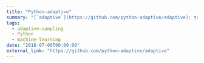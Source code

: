 ```yaml
---
title: "Python-adaptive"
summary: "[`adaptive`](https://github.com/python-adaptive/adaptive): tools for adaptive parallel sampling of mathematical functions to speed up simulations by orders of magnitude ⚙️"
tags:
  - adaptive-sampling
  - Python
  - machine-learning
date: "2018-07-06T00:00:00"
external_link: "https://github.com/python-adaptive/adaptive"
---
```

